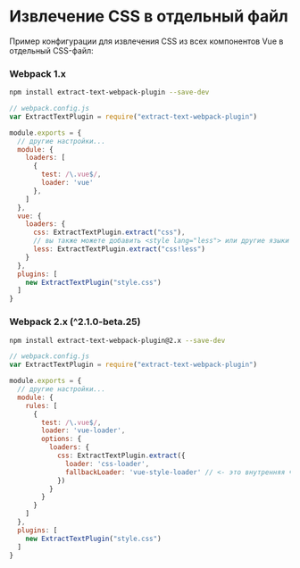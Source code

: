 # Извлечение CSS в отдельный файл

Пример конфигурации для извлечения CSS из всех компонентов Vue в отдельный CSS-файл:

### Webpack 1.x

``` bash
npm install extract-text-webpack-plugin --save-dev
```

``` js
// webpack.config.js
var ExtractTextPlugin = require("extract-text-webpack-plugin")

module.exports = {
  // другие настройки...
  module: {
    loaders: [
      {
        test: /\.vue$/,
        loader: 'vue'
      },
    ]
  },
  vue: {
    loaders: {
      css: ExtractTextPlugin.extract("css"),
      // вы также можете добавить <style lang="less"> или другие языки
      less: ExtractTextPlugin.extract("css!less")
    }
  },
  plugins: [
    new ExtractTextPlugin("style.css")
  ]
}
```

### Webpack 2.x (^2.1.0-beta.25)

``` bash
npm install extract-text-webpack-plugin@2.x --save-dev
```

``` js
// webpack.config.js
var ExtractTextPlugin = require("extract-text-webpack-plugin")

module.exports = {
  // другие настройки...
  module: {
    rules: [
      {
        test: /\.vue$/,
        loader: 'vue-loader',
        options: {
          loaders: {
            css: ExtractTextPlugin.extract({
              loader: 'css-loader',
              fallbackLoader: 'vue-style-loader' // <- это внутренняя часть vue-loader, поэтому нет необходимости его устанавливать через NPM
            })
          }
        }
      }
    ]
  },
  plugins: [
    new ExtractTextPlugin("style.css")
  ]
}
```
